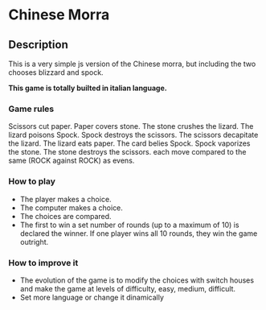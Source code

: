 # Chinese Morra

## Description

This is a very simple js version of the Chinese morra, but including the two chooses blizzard and spock.

**This game is totally builted in italian language.**

### Game rules

Scissors cut paper.
Paper covers stone.
The stone crushes the lizard.
The lizard poisons Spock.
Spock destroys the scissors.
The scissors decapitate the lizard.
The lizard eats paper.
The card belies Spock.
Spock vaporizes the stone.
The stone destroys the scissors.
each move compared to the same (ROCK against ROCK) as evens.

### How to play

- The player makes a choice.
- The computer makes a choice.
- The choices are compared.
- The first to win a set number of rounds (up to a maximum of 10) is declared the winner. If one player wins all 10 rounds, they win the game outright.

### How to improve it

- The evolution of the game is to modify the choices with switch houses and make the game at levels of difficulty, easy, medium, difficult.
- Set more language or change it dinamically
